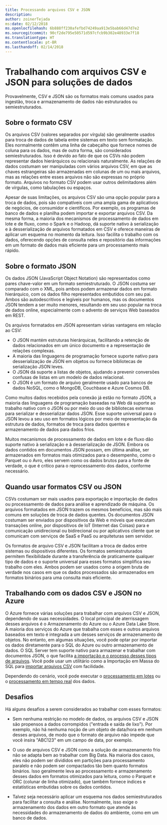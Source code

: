 ```yaml
---
title: Processando arquivos CSV e JSON
description: 
author: zoinerTejada
ms:date: 02/12/2018
ms.openlocfilehash: 6b888ff230afefbd74249aa913e5bab66d47d7e2
ms.sourcegitcommit: 90cf2de795e50571d597cfcb9b302e48933e7f18
ms.translationtype: HT
ms.contentlocale: pt-BR
ms.lasthandoff: 02/14/2018
---
```

# <a name="working-with-csv-and-json-files-for-data-solutions"></a>Trabalhando com arquivos CSV e JSON para soluções de dados

Provavelmente, CSV e JSON são os formatos mais comuns usados para ingestão, troca e armazenamento de dados não estruturados ou semiestruturados. 

## <a name="about-csv-format"></a>Sobre o formato CSV

Os arquivos CSV (valores separados por vírgula) são geralmente usados para troca de dados de tabela entre sistemas em texto sem formatação. Eles normalmente contêm uma linha de cabeçalho que fornece nomes de coluna para os dados, mas de outra forma, são considerados semiestruturados. Isso é devido ao fato de que os CSVs não podem representar dados hierárquicos ou relacionais naturalmente. As relações de dados costumam ser manipuladas com vários arquivos CSV, em que as chaves estrangeiras são armazenadas em colunas de um ou mais arquivos, mas as relações entre esses arquivos não são expressas no próprio formato. Arquivos no formato CSV podem usar outros delimitadores além de vírgulas, como tabulações ou espaços.

Apesar de suas limitações, os arquivos CSV são uma opção popular para a troca de dados, pois são compatíveis com uma ampla gama de aplicativos de negócios, de consumidor e científicos. Por exemplo, os programas de banco de dados e planilha podem importar e exportar arquivos CSV. Da mesma forma, a maioria dos mecanismos de processamento de dados em lote e de fluxo, como o Spark e o Hadoop, dá suporte nativo à serialização e à desserialização de arquivos formatados em CSV e oferece maneiras de aplicar um esquema no momento da leitura. Isso facilita o trabalho com os dados, oferecendo opções de consulta neles e repositório das informações em um formato de dados mais eficiente para um processamento mais rápido.

## <a name="about-json-format"></a>Sobre o formato JSON

Os dados JSON (JavaScript Object Notation) são representados como pares chave-valor em um formato semiestruturado. O JSON costuma ser comparado com o XML, pois ambos podem armazenar dados em formato hierárquico, com os dados filho representados embutidos com seu pai. Ambos são autodescritivos e legíveis por humanos, mas os documentos JSON tendem a ser muito menores, resultando em seu uso popular na troca de dados online, especialmente com o advento de serviços Web baseados em REST. 

Os arquivos formatados em JSON apresentam várias vantagens em relação ao CSV:

* O JSON mantém estruturas hierárquicas, facilitando a retenção de dados relacionados em um único documento e a representação de relações complexas.
* A maioria das linguagens de programação fornece suporte nativo para desserialização de JSON em objetos ou fornece bibliotecas de serialização JSON leves.
* O JSON dá suporte a listas de objetos, ajudando a prevenir conversões confusas de listas em um modelo de dados relacional.
* O JSON é um formato de arquivo geralmente usado para bancos de dados NoSQL, como o MongoDB, Couchbase e Azure Cosmos DB.

Como muitos dados recebidos pela conexão já estão no formato JSON, a maioria das linguagens de programação baseadas na Web dá suporte ao trabalho nativo com o JSON ou por meio do uso de bibliotecas externas para serializar e desserializar dados JSON. Esse suporte universal para o JSON levou a seu uso em formatos lógicos por meio de representação da estrutura de dados, formatos de troca para dados quentes e armazenamento de dados para dados frios.

Muitos mecanismos de processamento de dados em lote e de fluxo dão suporte nativo à serialização e à desserialização de JSON. Embora os dados contidos em documentos JSON possam, em última análise, ser armazenados em formatos mais otimizados para o desempenho, como o Parquet ou o Avro, eles servem como os dados brutos para a fonte de verdade, o que é crítico para o reprocessamento dos dados, conforme necessário.

## <a name="when-to-use-csv-or-json-formats"></a>Quando usar formatos CSV ou JSON

CSVs costumam ser mais usados para exportação e importação de dados ou processamento de dados para análise e aprendizado de máquina. Os arquivos formatados em JSON trazem os mesmos benefícios, mas são mais comuns em soluções de troca de dados quentes. Os documentos JSON costumam ser enviados por dispositivos da Web e móveis que executam transações online, por dispositivos de IoT (Internet das Coisas) para e comunicação unidirecional ou bidirecional ou por aplicativos cliente que se comunicam com serviços de SaaS e PaaS ou arquiteturas sem servidor. 

Os formatos de arquivo CSV e JSON facilitam a troca de dados entre sistemas ou dispositivos diferentes. Os formatos semiestruturados permitem flexibilidade durante a transferência de praticamente qualquer tipo de dados e o suporte universal para esses formatos simplifica seu trabalho com eles. Ambos podem ser usados como a origem bruta de verdade nos casos em que os dados processados são armazenados em formatos binários para uma consulta mais eficiente. 

## <a name="working-with-csv-and-json-data-in-azure"></a>Trabalhando com os dados CSV e JSON no Azure

O Azure fornece várias soluções para trabalhar com arquivos CSV e JSON, dependendo de suas necessidades. O local principal de aterrissagem desses arquivos é o Armazenamento do Azure ou o Azure Data Lake Store. A maioria dos serviços do Azure que trabalha com esses e outros arquivos baseados em texto é integrada a um desses serviços de armazenamento de objetos. No entanto, em algumas situações, você pode optar por importar os dados diretamente para o SQL do Azure ou outro armazenamento de dados. O SQL Server tem suporte nativo para armazenar e trabalhar com documentos JSON, o que facilita [a importação e o processo desses tipos de arquivos](/sql/relational-databases/json/import-json-documents-into-sql-server). Você pode usar um utilitário como a Importação em Massa do SQL para [importar arquivos CSV](/sql/relational-databases/json/import-json-documents-into-sql-server) com facilidade.

Dependendo do cenário, você pode executar o [processamento em lotes](../scenarios/batch-processing.md) ou o [processamento em tempo real](../scenarios/real-time-processing.md) dos dados.

## <a name="challenges"></a>Desafios

Há alguns desafios a serem considerados ao trabalhar com esses formatos:

* Sem nenhuma restrição no modelo de dados, os arquivos CSV e JSON são propensos a dados corrompidos ("entrada e saída de lixo"). Por exemplo, não há nenhuma noção de um objeto de data/hora em nenhum desses arquivos, de modo que o formato de arquivo não impede que você insira "ABC123" em um campo de data, por exemplo.

* O uso de arquivos CSV e JSON como a solução de armazenamento frio não se adapta bem ao trabalhar com Big Data. Na maioria dos casos, eles não podem ser divididos em partições para processamento paralelo e não podem ser compactados tão bem quanto formatos binários. Isso geralmente leva ao processamento e armazenamento desses dados em formatos otimizados para leitura, como o Parquet e ORC (colunar de linha otimizado), que também fornece índices e estatísticas embutidas sobre os dados contidos.

* Talvez seja necessário aplicar um esquema nos dados semiestruturados para facilitar a consulta e análise. Normalmente, isso exige o armazenamento dos dados em outro formato que atende às necessidades do armazenamento de dados do ambiente, como em um banco de dados.

